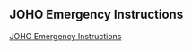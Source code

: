 <article><h2>JOHO Emergency Instructions</h2><a href="http://www.hyperorg.com/misc/emergency.html">JOHO Emergency Instructions</a></article>